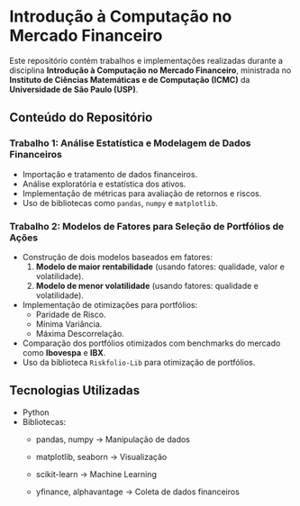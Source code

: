 # Introdução à Computação no Mercado Financeiro

Este repositório contém trabalhos e implementações realizadas durante a disciplina **Introdução à Computação no Mercado Financeiro**, ministrada no **Instituto de Ciências Matemáticas e de Computação (ICMC)** da **Universidade de São Paulo (USP)**.

## Conteúdo do Repositório

### Trabalho 1: Análise Estatística e Modelagem de Dados Financeiros
- Importação e tratamento de dados financeiros.
- Análise exploratória e estatística dos ativos.
- Implementação de métricas para avaliação de retornos e riscos.
- Uso de bibliotecas como `pandas`, `numpy` e `matplotlib`.

### Trabalho 2: Modelos de Fatores para Seleção de Portfólios de Ações
- Construção de dois modelos baseados em fatores:
  1. **Modelo de maior rentabilidade** (usando fatores: qualidade, valor e volatilidade).
  2. **Modelo de menor volatilidade** (usando fatores: qualidade e volatilidade).
- Implementação de otimizações para portfólios:
  - Paridade de Risco.
  - Mínima Variância.
  - Máxima Descorrelação.
- Comparação dos portfólios otimizados com benchmarks do mercado como **Ibovespa** e **IBX**.
- Uso da biblioteca `Riskfolio-Lib` para otimização de portfólios.

## Tecnologias Utilizadas
- Python
- Bibliotecas:
  - pandas, numpy → Manipulação de dados

  - matplotlib, seaborn → Visualização

  - scikit-learn → Machine Learning

  - yfinance, alphavantage → Coleta de dados financeiros


